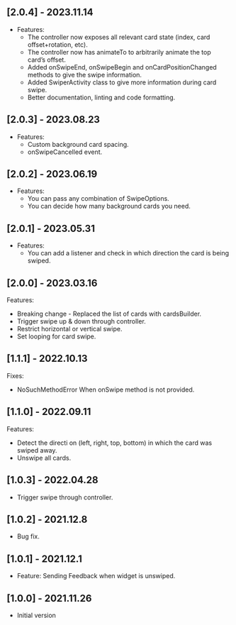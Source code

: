 ## [2.0.4] - 2023.11.14
* Features:
  - The controller now exposes all relevant card state (index, card offset+rotation, etc).
  - The controller now has animateTo to arbitrarily animate the top card’s offset.
  - Added onSwipeEnd, onSwipeBegin and onCardPositionChanged methods to give the swipe information.
  - Added SwiperActivity class to give more information during card swipe.
  - Better documentation, linting and code formatting.

## [2.0.3] - 2023.08.23
* Features:
    - Custom background card spacing.
    - onSwipeCancelled event.



## [2.0.2] - 2023.06.19
* Features:
    - You can pass any combination of SwipeOptions.
    - You can decide how many background cards you need.


## [2.0.1] - 2023.05.31

* Features:
    - You can add a listener and check in which direction the card is being swiped.


## [2.0.0] - 2023.03.16

Features:
* Breaking change - Replaced the list of cards with cardsBuilder.
* Trigger swipe up & down through controller.
* Restrict horizontal or vertical swipe.
* Set looping for card swipe.
 
## [1.1.1] - 2022.10.13

Fixes:
* NoSuchMethodError When onSwipe method is not provided.

## [1.1.0] - 2022.09.11

Features:
* Detect the directi on (left, right, top, bottom) in which the card was swiped away.
* Unswipe all cards.

## [1.0.3] - 2022.04.28

* Trigger swipe through controller.

## [1.0.2] - 2021.12.8

* Bug fix.

## [1.0.1] - 2021.12.1

* Feature: Sending Feedback when widget is unswiped.

## [1.0.0] - 2021.11.26

* Initial version 
